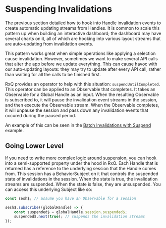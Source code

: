 # Suspending Invalidations
The previous section detailed how to hook into Handle invalidation events to create automatic updating streams from Handles. It is common to scale this pattern up when building an interactive dashboard; the dashboard may have several charts on it, all of which are hooking into various layout streams that are auto-updating from invalidation events.

This pattern works great when simple operations like applying a selection cause invalidation. However, sometimes we want to make several API calls that alter the app before we update everything. This can cause havoc with our auto-updating layouts: they may try to update after every API call, rather than waiting for all the calls to be finished first.

RxQ provides an operator to help with this situation: `suspendUntilCompleted`. This operator can be applied to an Observable that completes. It takes an Observable for a Global Handle as an input. When the resulting Observable is subscribed to, it will pause the invalidation event streams in the session, and then execute the Observable stream. When the Observable completes, it will unpause the session and pass down any invalidation events that occured during the paused period.

An example of this can be seen in the [Batch Invalidations with Suspend]() example. 

## Going Lower Level
If you need to write more complex logic around suspension, you can hook into a semi-supported property under the hood in RxQ. Each Handle that is returned has a reference to the underlying session that the Handle comes from. This session has a BehaviorSubject on it that controls the suspended state of invalidations in the session. When the state is true, the invalidation streams are suspended. When the state is false, they are unsuspended. You can access this underlying Subject like so:
```javascript
const sesh$; // assume you have an Observable for a session

sesh$.subscribe((globalHandle) => {
    const suspended$ = globalHandle.session.suspended$;
    suspended$.next(true); // suspends the invalidation streams
});
```